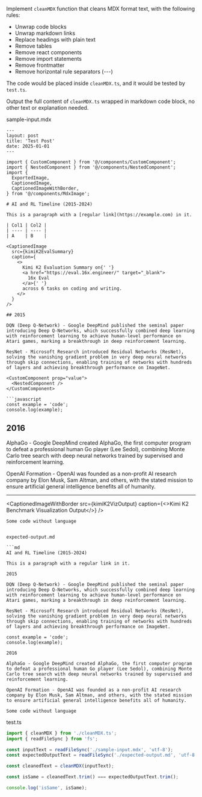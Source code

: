 Implement `cleanMDX` function that cleans MDX format text, with the following rules:

- Unwrap code blocks
- Unwrap markdown links
- Replace headings with plain text
- Remove tables
- Remove react components
- Remove import statements
- Remove frontmatter
- Remove horizontal rule separators (---)

The code would be placed inside `cleanMDX.ts`, and it would be tested by `test.ts`.

Output the full content of `cleanMDX.ts` wrapped in markdown code block, no other text or explanation needed.

sample-input.mdx

```mdx
---
layout: post
title: 'Test Post'
date: 2025-01-01
---

import { CustomComponent } from '@/components/CustomComponent';
import { NestedComponent } from '@/components/NestedComponent';
import {
  ExportedImage,
  CaptionedImage,
  CaptionedImageWithBorder,
} from '@/components/MdxImage';

# AI and RL Timeline (2015-2024)

This is a paragraph with a [regular link](https://example.com) in it.

| Col1 | Col2 |
| ---- | ---- |
| A    | B    |

<CaptionedImage
  src={kimiK2EvalSummary}
  caption={
    <>
      Kimi K2 Evaluation Summary on{' '}
      <a href="https://eval.16x.engineer/" target="_blank">
        16x Eval
      </a>{' '}
      across 6 tasks on coding and writing.
    </>
  }
/>

## 2015

DQN (Deep Q-Network) - Google DeepMind published the seminal paper introducing Deep Q-Networks, which successfully combined deep learning with reinforcement learning to achieve human-level performance on Atari games, marking a breakthrough in deep reinforcement learning.

ResNet - Microsoft Research introduced Residual Networks (ResNet), solving the vanishing gradient problem in very deep neural networks through skip connections, enabling training of networks with hundreds of layers and achieving breakthrough performance on ImageNet.

<CustomComponent prop="value">
  <NestedComponent />
</CustomComponent>

```javascript
const example = 'code';
console.log(example);
```

## 2016

AlphaGo - Google DeepMind created AlphaGo, the first computer program to defeat a professional human Go player (Lee Sedol), combining Monte Carlo tree search with deep neural networks trained by supervised and reinforcement learning.

OpenAI Formation - OpenAI was founded as a non-profit AI research company by Elon Musk, Sam Altman, and others, with the stated mission to ensure artificial general intelligence benefits all of humanity.

---

<CaptionedImageWithBorder
  src={kimiK2VizOutput}
  caption={<>Kimi K2 Benchmark Visualization Output</>}
/>

```
Some code without language
```

```

expected-output.md

```md
AI and RL Timeline (2015-2024)

This is a paragraph with a regular link in it.

2015

DQN (Deep Q-Network) - Google DeepMind published the seminal paper introducing Deep Q-Networks, which successfully combined deep learning with reinforcement learning to achieve human-level performance on Atari games, marking a breakthrough in deep reinforcement learning.

ResNet - Microsoft Research introduced Residual Networks (ResNet), solving the vanishing gradient problem in very deep neural networks through skip connections, enabling training of networks with hundreds of layers and achieving breakthrough performance on ImageNet.

const example = 'code';
console.log(example);

2016

AlphaGo - Google DeepMind created AlphaGo, the first computer program to defeat a professional human Go player (Lee Sedol), combining Monte Carlo tree search with deep neural networks trained by supervised and reinforcement learning.

OpenAI Formation - OpenAI was founded as a non-profit AI research company by Elon Musk, Sam Altman, and others, with the stated mission to ensure artificial general intelligence benefits all of humanity.

Some code without language

```

test.ts

```ts
import { cleanMDX } from './cleanMDX.ts';
import { readFileSync } from 'fs';

const inputText = readFileSync('./sample-input.mdx', 'utf-8');
const expectedOutputText = readFileSync('./expected-output.md', 'utf-8');

const cleanedText = cleanMDX(inputText);

const isSame = cleanedText.trim() === expectedOutputText.trim();

console.log('isSame', isSame);
```